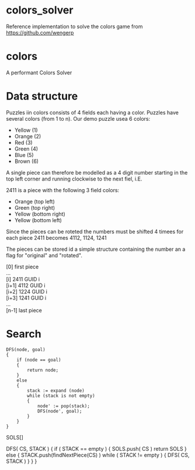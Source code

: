 # colors_solver
Reference implementation to solve the colors game from https://github.com/wengerp

# colors
A performant Colors Solver

# Data structure
Puzzles iin colors consists of 4 fields each having a color. Puzzles have several colors (from 1 to n). Our demo puzzle usea 6 colors:
- Yellow (1)
- Orange (2)
- Red (3)
- Green (4)
- Blue (5)
- Brown (6)

A single piece can therefore be modelled as a 4 digit number starting in the top left corner and running clockwise to the next fiel, i.E.

2411 is a piece with the following 3 field colors: 
- Orange (top left)
- Green (top right)
- Yellow (bottom right)
- Yellow (bottom left)

Since the pieces can be roteted the numbers must be shifted 4 timees for each piece
2411 becomes 4112, 1124, 1241 

The pieces can be stored id a simple structure containing the number an a flag for "original" and "rotated".

[0] first piece  
...  
[i] 2411 GUID i  
[i+1] 4112 GUID i  
[i+2] 1224 GUID i  
[i+3] 1241 GUID i  
...  
[n-1] last piece  

# Search
```
DFS(node, goal)  
{  
    if (node == goal)  
    {  
        return node;  
    }  
    else  
    {  
        stack := expand (node)  
        while (stack is not empty)  
        {  
            node' := pop(stack);  
            DFS(node', goal);  
        }  
    }  
}  
```

SOLS[]

DFS( CS, STACK ) {
    if ( STACK == empty ) {
        SOLS.push( CS )
        return SOLS
    }
    else { 
        STACK.push(findNextPiece(CS) )
        while ( STACK != empty ) {
            DFS( CS, STACK )
        }
    }
}